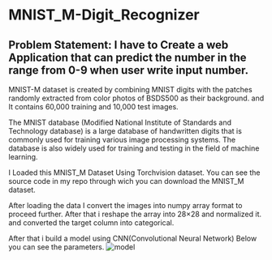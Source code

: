 # MNIST_M-Digit_Recognizer

## Problem Statement: I have to Create a web Application that can predict the number in the range from 0-9 when user write input number.

MNIST-M dataset is created by combining MNIST digits with the patches randomly extracted from color photos of BSDS500 as their background. and It contains 60,000 training and 10,000 test images.

The MNIST database (Modified National Institute of Standards and Technology database) is a large database of handwritten digits that is commonly used for training various image processing systems.
The database is also widely used for training and testing in the field of machine learning.

I Loaded this MNIST_M Dataset Using Torchvision dataset. You can see the source code in my repo through wich you can download the MNIST_M dataset.

After loading the data I convert the images into numpy array format to proceed further.
After that i reshape the array into 28×28 and normalized it.
and converted the target column into categorical.

After that i build a model using CNN(Convolutional Neural Network) Below you can see the parameters.
![model](https://user-images.githubusercontent.com/95639758/207833053-ab19ac08-5055-4e4b-ba5c-a9213cb8f31a.jpg)





